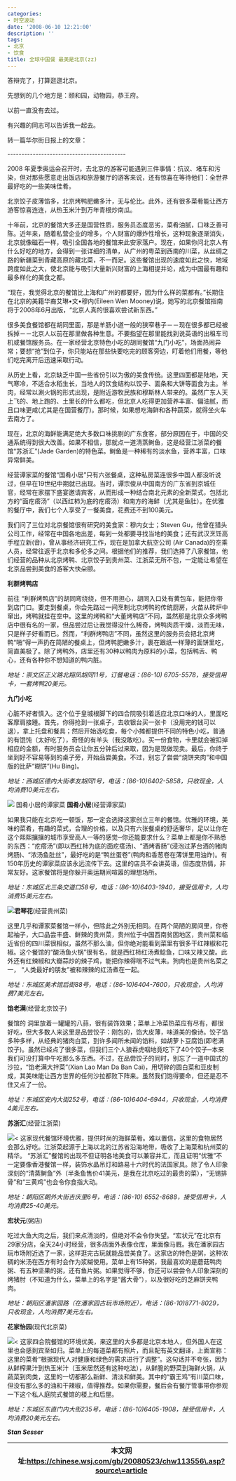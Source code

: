 ```yaml
---
categories:
- 时空波动
date: '2008-06-10 12:21:00'
description: ''
tags:
- 北京
- 饮食
title: 全球中国餐 最美是北京(zz)
---
```




答辩完了，打算逛逛北京。



先想到的几个地方是：颐和园，动物园，恭王府。



以前一直没有去过。



有兴趣的同志可以告诉我一起去。



转一篇华尔街日报上的文章：



\-\-\-\-\-\-\-\-\-\-\-\-\-\-\-\-\-\-\-\-\-\-\-\-\-\-\-\-\-\-\-\-\-\-\-\-\-\-\-\-\-\-






2008
年夏季奥运会召开时，去北京的游客可能遇到三件事情：抗议、堵车和污染，但对那些愿意走出饭店和旅游餐厅的游客来说，还有惊喜在等待他们：全世界最好吃的一些美味佳肴。  
  
北京饺子皮薄馅多，北京烤鸭肥嫩多汁，无与伦比。此外，还有很多菜肴能让西方游客惊喜连连，从热玉米汁到万年青根炒南瓜。  
  
十年前，北京的餐馆大多还是国营性质，服务员态度恶劣，菜肴油腻，口味乏善可陈。近年来，随着私营企业的增多，个人财富的爆炸性增长，这种现象逐渐消失，北京就像磁石一样，吸引全国各地的餐馆来此安家落户。现在，如果你问北京人有什么好吃的地方，会得到一张详细的清单，从广州的粤菜到西南的川菜，从丝绸之路的新疆菜到青藏高原的藏北菜，不一而足。这些餐馆出现的速度如此之快，地域跨度如此之大，使北京能与吸引大量新兴财富的上海相提并论，成为中国最有趣和最多样化的美食之都。  
  
“现在，我觉得北京的餐馆比上海和广州的都要好，因为什么样的菜都有。”长期住在北京的美籍华裔艾琳•文•穆内(Eileen Wen Mooney)说，她写的北京餐馆指南将于2008年6月出版，“北京人真的很喜欢尝试新东西。”  
  
很多美食餐馆都在胡同里面，那是羊肠小道一般的狭窄巷子－－现在很多都已经被拆掉－－北京人以前在那里做各种生意。不要指望在那里能找到说英语的出租车司机或餐馆服务员。在一家经营北京特色小吃的胡同餐馆“九门小吃”，场面热闹异常；要想“抢”到位子，你只能站在那些快要吃完的顾客旁边，盯着他们用餐，等他们吃完离开后迅速采取行动。  
  
从历史上看，北京缺乏中国一些省份引以为傲的美食传统。这里四面都是陆地，天气寒冷，不适合水稻生长，当地人的饮食结构以饺子、面条和大饼等面食为主。羊肉，经常以涮火锅的形式出现，是附近游牧民族和穆斯林人带来的。虽然广东人天上飞的、地上跑的、土里长的什么都吃，但北京人吃得更加营养丰富、偏油腻，而且口味更咸(尤其是在国营餐厅)。那时候，如果想吃海鲜和各种蔬菜，就得坐火车去南方了。  
  
现在，北京的海鲜能满足绝大多数口味挑剔的广东食客，部分原因在于，中国的交通系统得到很大改善。如果不相信，那就点一道清蒸鲥鱼，这是经营江浙菜的餐馆“苏浙汇”(Jade Garden)的特色菜。鲥鱼是一种稀有的淡水鱼，营养丰富，口味异常鲜美。  
  
经营谭家菜的餐馆“国肴小居”只有六张餐桌，这种私房菜连很多中国人都没听说过，但早在19世纪中期就已出现。当时，谭宗俊从中国南方的广东省到京城任官，经常在家摆下盛宴邀请宾客，从而形成一种结合南北元素的全新菜式，包括北方的“面疙瘩汤”（以西红柿为底的疙瘩汤）和南方的海鲜（尤其是鱼肚）。在优雅的餐厅中，我们七个人享受了一餐美食，花费还不到100美元。  
  
我们问了三位对北京餐馆很有研究的美食家：穆内女士；Steven Gu，他曾在猎头公司工作，经常在中国各地出差，每到一处都要寻找当地的美食；还有武汉烹饪高手程立新(音)，曾从事经济研究工作，现在是加拿大航空公司 (Air Canada)的空乘人员，经常往返于北京和多伦多之间。根据他们的推荐，我们选择了八家餐馆，他们经营的品种从北京烤鸭、北京饺子到贵州菜、江浙菜无所不包，一定能让希望在北京品尝到美食的游客大快朵颐。  
  
**利群烤鸭店**  
  
前往 “利群烤鸭店”的胡同弯绕绕，但不用担心，胡同入口处有黄包车，能把你带到店门口。要走到餐桌，你会先路过一间烹制北京烤鸭的传统厨房，火苗从砖炉中窜出，烤鸭就挂在空中。这里的烤鸭和“大董烤鸭店”不同，虽然那是北京众多烤鸭店中很有名的一家，但品尝过后让我觉得没什么稀奇，烤鸭肉质干燥，淡而无味，只是样子好看而已。然而，“利群烤鸭店”不同，虽然这里的服务员会把北京烤鸭“啪”得一声扔在简陋的餐桌上，但烤鸭肥嫩多汁，裹在跟纸一样薄的面饼里吃，简直美极了。除了烤鸭外，店里还有30种以鸭肉为原料的小菜，包括鸭舌、鸭心，还有各种你不想知道的鸭内脏。  
  
*地址：崇文区正义路北翔凤胡同11号，订餐电话：(86\-10\) 6705\-5578，接受信用卡，一套烤鸭20美元。*  
  
**九门小吃**  
  
心脏不好者慎入。这个位于皇城根脚下的四合院吸引着适应北京口味的人，里面吃客摩肩接踵。首先，你得抢到一张桌子，去收银台买一张卡（没用完的钱可以退），拿上托盘和餐具；然后开始选吃食，每个小摊都提供不同的特色小吃，普通的有馄饨（太好吃了），奇怪的有羊头（我没敢吃）。买一份食物，卡里就会被扣掉相应的金额，有时服务员会让你五分钟后过来取，因为是现做现卖。最后，你终于坐到好不容易等到的桌子旁，开始品尝美食。不过，别忘了尝尝“烧饼夹肉”和中国版的比萨“糊饼”(Hu Bing)。  
  
*地址：西城区德内大街孝友胡同1号，电话：(86\-10\)6402\-5858，只收现金，人均消费10美元左右。*  
  


![](/assets/spacetimewave/2008/06/oa-at110_chinac_20080508213149.jpg)
国肴小居的谭家菜
**国肴小居**(经营谭家菜)  
  
如果我只能在北京吃一顿饭，那一定会选择这家创立三年的餐馆。优雅的环境，美味的菜肴，有趣的菜式，合理的价格，以及只有六张餐桌的舒适奢华，足以让你在这个熙熙攘攘的城市享受高人一等的感觉─你还能要求什么？菜单上都是你不熟悉的东西：“疙瘩汤”(即以西红柿为底的面疙瘩汤)、“酒烤香肠”(浸泡过茅台酒的猪肉烤肠)、“浓汤鱼肚丝”，最好吃的是“鸭丝蛋卷”(鸭肉和香葱卷在薄饼里用油炸)。有150年历史的谭家菜应该永远流传下去。这里的店员不会讲英语，但态度热情，非常友好。这家餐馆将是你躲开奥运期间喧嚣的理想场所。  
  
*地址：东城区北三条交道口58号，电话：(86\-10\)6403\-1940，接受信用卡，人均消费15美元左右。*  
  
![](/assets/spacetimewave/2008/06/wk-al800a_china_20080508202035.jpg)**君琴花**(经营贵州菜)  
  
这里几乎和谭家菜餐馆一样小，但除此之外别无相同。在两个简陋的房间里，你卷起袖子，大口品尝丰盛、鲜辣的贵州菜，贵州位于中国西南贫困地区，贵州菜和临近省份的四川菜很相似，虽然不那么油，但你绝对能看到菜里有很多干红辣椒和花椒。这个餐馆的“酸汤鱼火锅”很有名，就是西红柿红汤煮鲶鱼，口味又辣又酸。此外还有红辣椒和大瓣蒜炒的辣子鸡，能把你辣得喘不过气来。狗肉也是贵州名菜之一， “人类最好的朋友”被和辣辣的红汤煮在一起。  
  
*地址：东城区美术馆后街88号，电话：(86\-10\)6404\-7600，只收现金，人均消费7美元左右。*  
  
**馅老满**(经营北京饺子)  
  
餐馆的 洞里放着一罐罐的八蒜，很有装饰效果；菜单上冷菜热菜应有尽有，都很好吃，但大多数人来这里是品尝饺子：刚包的，馅大皮薄，味道美的像诗。饺子馅多种多样，从经典的猪肉白菜，到许多闻所未闻的馅料，如胡萝卜豆腐馅(即老满饺子)。虽然已经点了很多菜，但我们三个人狼吞虎咽地竟吃下了40个饺子─本来我们可没打算中午吃那么多东西。不过，在品尝饺子的同时，别忘了一道中国式的沙拉，“馅老满大拌菜”(Xian Lao Man Da Ban Cai)，用切碎的圆白菜和豆皮制成，其美味能让西方世界的任何沙拉都败下阵来。虽然我们饱得要命，但还是忍不住又点了一份。  
  
*地址：东城区安内大街252号，电话：(86\-10\)6404\-6944，只收现金，人均消费4美元左右。*  
  
**苏浙汇**(经营江浙菜)  
  
![](/assets/spacetimewave/2008/06/wk-al795a_china_20080508202240.jpg)\< 这家现代餐馆环境优雅，提供时尚的海鲜菜肴。难以置信，这里的食物居然会那么好吃。江浙菜起源于上海以北的江苏省沿海地带，吸收了上海菜和杭州菜的精华。 “苏浙汇”餐馆的出现不但证明各地美食可以兼容并汇，而且证明“优雅”不一定要像香港餐馆一样，装饰水晶吊灯和路易十六时代的法国家具。除了令人印象深刻的“清蒸鲥鱼”外（半条鱼售价41美元，是我在北京吃过的最贵的菜），“无锡排骨”和“三黄鸡”也会令你食指大动。  
  
*地址：朝阳区朝外大街吉庆里6号，电话：(86\-10\) 6552\-8688，接受信用卡，人均消费25\-40美元。*  
  
**宏状元**(粥店)  
  
吃过大鱼大肉之后，我们来点清淡的，但绝对不会令你失望。“宏状元”在北京有29家分店，全天24小时经营，很多店面外表像仓库，里面像马厩。我在潘家园古玩市场附近选了一家，这样逛完古玩就能品尝美食了。这家店的特色是粥，这种浓稠的米汤在西方有时会作为浆糊使用。菜单上有15种粥，我最喜欢的是蘑菇鸭肉粥、有五种坚果的粥，还有鱼片粥。如果觉得不够，你还可以尝尝令人印象深刻的烤猪肘（不知道为什么，菜单上的名字是“酱大骨”），以及很好吃的芝麻饼夹鸭肉。  
  
*地址：朝阳区潘家园路（在潘家园古玩市场附近），电话：(86\-10\)8771\-8029，只收现金，人均消费7美元左右。*  
  
**花家怡园**(现代北京菜)  
  
![](/assets/spacetimewave/2008/06/WK-AL796_chinaf_20080508202120.jpg)\< 这家四合院餐馆的环境优美，来这里的大多都是北京本地人，但外国人在这里也会感到宾至如归。菜单上的每道菜都有照片，而且配有英文翻译，上面宣称：这里的菜肴“根据现代人对健康和绿色的需求进行了调整”。这句话并不夸张，因为从鲜榨果汁到热玉米汁（玉米居然还有这种吃法），从鲜脆的野菜到海鲜火锅，从蔬菜到肉类，这里的一切都那么新鲜、清淡和鲜美。其中的“霸王鸡”有川菜口味，但没有那么多的油和干辣椒，值得推荐。如果你需要，餐后会有餐厅管事带你参观一下这个私人庭院式餐馆的楼上和后屋。  
  
*地址：东城区东直门内大街235号，电话：(86\-10\)6405\-1908，接受信用卡，人均消费20美元左右。*  
  
***Stan Sesser***






|  | 本文网址:**https://chinese.wsj.com/gb/20080523/chw113556\.asp?source\=article** |
| --- | --- |

